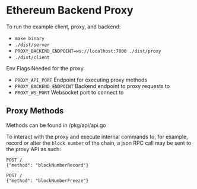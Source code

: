 # Ethereum Backend Proxy

To run the example client, proxy, and backend:

- `make binary`
- `./dist/server`
- `PROXY_BACKEND_ENDPOINT=ws://localhost:7000 ./dist/proxy`
- `./dist/client`

Env Flags Needed for the proxy

- `PROXY_API_PORT` Endpoint for executing proxy methods 
- `PROXY_BACKEND_ENDPOINT` Backend endpoint to proxy requests to
- `PROXY_WS_PORT` Websocket port to connect to


## Proxy Methods

Methods can be found in /pkg/api/api.go

To interact with the proxy and execute internal commands to, for example,
record or alter the `block number` of the chain, a json RPC call may be sent to the proxy API as such:

```
POST /
{"method": "blockNumberRecord"}
```
```
POST /
{"method": "blockNumberFreeze"}
```